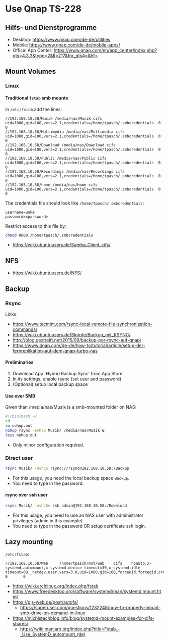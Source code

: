 # Use Qnap TS-228

## Hilfs- und Dienstprogramme

* Desktop: https://www.qnap.com/de-de/utilities
* Mobile: https://www.qnap.com/de-de/mobile-apps/
* Offical App Center: https://www.qnap.com/en/app_center/index.php?qts=4.3.3&type=2&II=217&for_qts4=&hf=

## Mount Volumes

### Linux

#### Traditional `fstab` smb mounts

In `/etc/fstab` add the lines:

```
//192.168.10.58/Musik /media/nas/Musik cifs uid=1000,gid=100,vers=2.1,credentials=/home/tpasch/.smbcredentials  0 0
//192.168.10.58/Multimedia /media/nas/Multimedia cifs uid=1000,gid=100,vers=2.1,credentials=/home/tpasch/.smbcredentials  0 0
//192.168.10.58/Download /media/nas/Download cifs uid=1000,gid=100,vers=2.1,credentials=/home/tpasch/.smbcredentials  0 0
//192.168.10.58/Public /media/nas/Public cifs uid=1000,gid=100,vers=2.1,credentials=/home/tpasch/.smbcredentials  0 0
//192.168.10.58/Recordings /media/nas/Recordings cifs uid=1000,gid=100,vers=2.1,credentials=/home/tpasch/.smbcredentials  0 0
//192.168.10.58/home /media/nas/home cifs uid=1000,gid=100,vers=2.1,credentials=/home/tpasch/.smbcredentials  0 0
```

The credentials file should look like `/home/tpasch/.smbcredentials`:

```
username=unke
password=<password>
```

Restrict access to this file by:

``` bash
chmod 0600 /home/tpasch/.smbcredentials
```

* https://wiki.ubuntuusers.de/Samba_Client_cifs/

## NFS

* https://wiki.ubuntuusers.de/NFS/

## Backup

### Rsync

Links:

* https://www.tecmint.com/rsync-local-remote-file-synchronization-commands/
* https://wiki.ubuntuusers.de/Skripte/Backup_mit_RSYNC/
* http://blog.gestreift.net/2015/09/backup-per-rsync-auf-qnap/
* https://www.qnap.com/de-de/how-to/tutorial/article/setup-der-fernreplikation-auf-dem-qnap-turbo-nas

#### Preliminaries

1. Download App 'Hybrid Backup Sync' from App Store
2. In its settings, enable rsync (set user and password)
3. (Optional) setup local backup space

#### Use over SMB

Given than /media/nas/Musik is a smb-mounted folder on NAS:

``` bash
#!/bin/bash -x
cd
rm nohup.out
nohup rsync -avhcS Musik/ /media/nas/Musik &
less nohup.out
```

* Only minor configuration required.

### Direct user

``` bash
rsync Musik/ -avhcS rsync://rsync@192.168.10.58:/Backup
```

* For this usage, you need the local backup space `Backup`.
* You need to type in the password.

#### rsync over ssh user

``` bash
rsync Musik/ -avhcSe ssh admin@192.168.10.58:/Download
```

* For this usage, you need to use an NAS user with administrator privileges
  (admin in this example).
* You need to type in the password OR setup certificate ssh login.

## Lazy mounting

`/etc/fstab`:
```
//192.168.10.58/Web     /home/tpasch/mnt/web    cifs    noauto,x-systemd.automount,x-systemd.device-timeout=30,x-systemd.idle-timeout=60,_netdev,user,vers=3.0,uid=1000,gid=100,forceuid,forcegid,cred=/home/tpasch/.cifscred        0       0
```

* https://wiki.archlinux.org/index.php/fstab
* https://www.freedesktop.org/software/systemd/man/systemd.mount.html
* https://pjs-web.de/post/autofs/
  + https://superuser.com/questions/1232248/how-to-properly-mount-smb-drive-on-demand-in-linux
* https://michlstechblog.info/blog/systemd-mount-examples-for-cifs-shares/
  + https://wiki.manjaro.org/index.php?title=Fstab_-_Use_SystemD_automount_(de)
